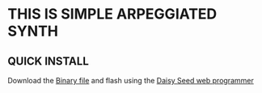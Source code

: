 # THIS IS SIMPLE ARPEGGIATED SYNTH

## QUICK INSTALL
Download the [Binary file](https://github.com/Synthux-Academy/simple-touch-instruments/raw/main/daisyduino/simple-arpeggiator-touch/simple-arpeggiator-touch.bin) and flash using the [Daisy Seed web programmer](https://electro-smith.github.io/Programmer/)
